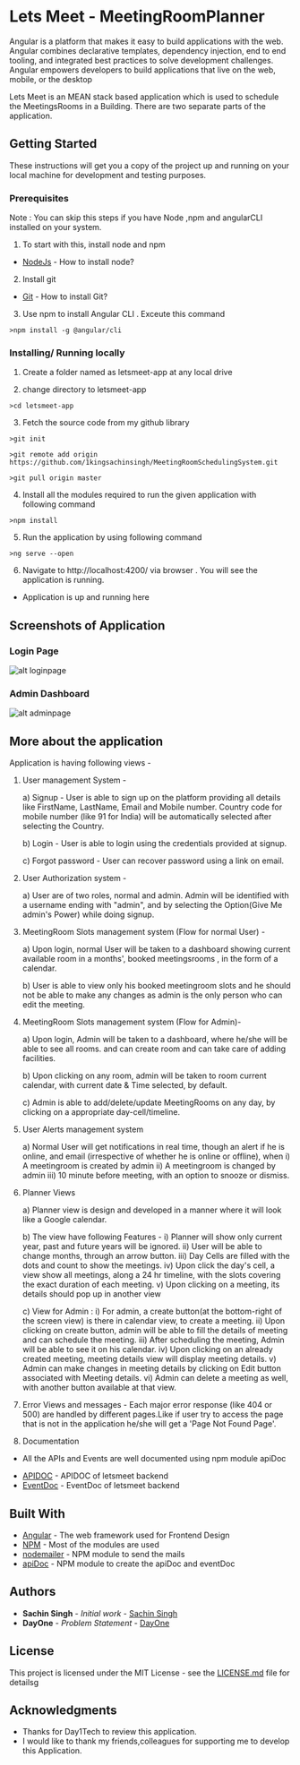 # Lets Meet - MeetingRoomPlanner 

Angular is a platform that makes it easy to build applications with the web. Angular combines declarative templates, dependency injection, end to end tooling, and integrated best practices to solve development challenges. Angular empowers developers to build applications that live on the web, mobile, or the desktop

Lets Meet is an MEAN stack based application which is used to schedule the MeetingsRooms in a Building.
There are two separate parts of the application. 


## Getting Started

These instructions will get you a copy of the project up and running on your local machine for development and testing purposes.

### Prerequisites

Note : You can skip this steps if you have Node ,npm and angularCLI installed on your system.
 
1) To start with this, install node and npm

* [NodeJs](https://nodejs.org/en/) - How to install node?

2) Install git 


* [Git](https://git-scm.com/book/en/v2/Getting-Started-Installing-Git) - How to install Git?

3) Use npm to install Angular CLI . Exceute this command

```
>npm install -g @angular/cli
```

 
### Installing/ Running locally


1) Create a folder named as letsmeet-app at any local drive

2) change directory to letsmeet-app

```
>cd letsmeet-app
```

3) Fetch the source code from my github library
 
```
>git init
```

```
>git remote add origin https://github.com/1kingsachinsingh/MeetingRoomSchedulingSystem.git
```

```
>git pull origin master
```

4) Install all the modules required to run the given application with following command

```
>npm install
```

5) Run the application by using following command

```
>ng serve --open
```

6) Navigate to http://localhost:4200/ via browser . You will see the application is running.


 - Application is up and running here

## Screenshots of Application

### Login Page
![alt loginpage](https://github.com/1kingsachinsingh/MeetingRoomSchedulingSystem.git/blob/master/screenshots/admin%20dashboard.jpg)

### Admin Dashboard
![alt adminpage](https://github.com/1kingsachinsingh/MeetingRoomSchedulingSystem.git/blob/master/screenshots/admin%20dashboard.jpg)


## More about the application

Application is having following views -


1) User management System -

    a) Signup - User is able to sign up on the platform providing all
details like FirstName, LastName, Email and Mobile number. Country
code for mobile number (like 91 for India) will be automatically selected after selecting the Country.

    b) Login - User is able to login using the credentials provided at signup.

    c) Forgot password - User can recover password using a link on email. 


2) User Authorization system -

    a) User are of two roles, normal and admin. Admin will be identified
    with a username ending with "admin", and by selecting the Option(Give Me admin's Power) while doing signup.

3) MeetingRoom Slots management system (Flow for normal User) -

    a) Upon login, normal User will be taken to a dashboard showing 
    current available room in a months', booked meetingsrooms , in the form of a calendar. 

    b) User is able to view only his booked meetingroom slots and he should not be
    able to make any changes as admin is the only person who can edit the meeting.

4) MeetingRoom Slots management system (Flow for Admin)-

    a) Upon login, Admin will be taken to a dashboard, where he/she will be able to see all rooms. and can create room and can take care of adding facilities. 

    b) Upon clicking on any room, admin will be taken to room current calendar, with current date & Time selected, by default.

    c) Admin is able to add/delete/update MeetingRooms on any day, by clicking on a appropriate day-cell/timeline.

5) User Alerts management system

    a) Normal User will get notifications in real time, though an alert if he is
    online, and email (irrespective of whether he is online or offline), when
        i) A meetingroom is created by admin
       ii) A meetingroom is changed by admin
      iii) 10 minute before meeting, with an option to snooze or dismiss.

6) Planner Views

    a) Planner view is design and developed in a manner where it will look like a Google calendar.

    b) The view have following Features -
        i) Planner will show only current year, past and future years will be ignored.
       ii) User will be able to change months, through an arrow button.
      iii) Day Cells are filled with the dots and count to show the meetings.
       iv) Upon click the day's cell, a view show all meetings,
            along a 24 hr timeline, with the slots covering the exact duration of each meeting.
        v) Upon clicking on a meeting, its details should pop up in another view

    c) View for Admin :
        i) For admin, a create button(at the bottom-right of the screen view) is there in calendar view, to create a meeting.
       ii) Upon clicking on create button, admin will be able to fill the details of meeting and can schedule the meeting.
      iii) After scheduling the meeting, Admin will be able to see it on his calendar.
       iv) Upon clicking on an already created meeting, meeting details view will display meeting details.
        v) Admin can make changes in meeting details by clicking on Edit button associated with Meeting details.
       vi) Admin can delete a meeting as well, with another button available at that view.


7) Error Views and messages - Each major error response
(like 404 or 500) are handled by different pages.Like if user try to access the page that is not in the application he/she will get a 'Page Not Found Page'.


5) Documentation 

- All the APIs and Events are well documented using npm module apiDoc 

* [APIDOC](https://s3.ap-south-1.amazonaws.com/sachinsingh.test-bucket/letsmeet/apidoc/index.html) - APIDOC of letsmeet backend
* [EventDoc](https://s3.ap-south-1.amazonaws.com/sachinsingh.test-bucket/letsmeet/eventdoc/Events.html) - EventDoc of letsmeet backend

## Built With

* [Angular](https://angular.io/) - The web framework used for Frontend Design
* [NPM](https://www.npmjs.com/) - Most of the modules are used
* [nodemailer](https://nodemailer.com/about/) - NPM module to send the mails
* [apiDoc](http://apidocjs.com/) - NPM module to create the apiDoc and eventDoc


## Authors

* **Sachin Singh** - *Initial work* - [Sachin Singh](https://github.com/1kingsachinsingh)
* **DayOne** - *Problem Statement* - [DayOne](https://www.https://www.day1tech.com/)

## License

This project is licensed under the MIT License - see the [LICENSE.md](LICENSE.md) file for detailsg

## Acknowledgments

* Thanks for Day1Tech to review this application.
* I would like to thank my friends,colleagues for supporting me to develop this Application.
